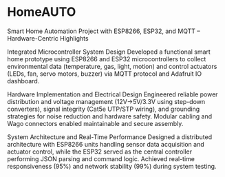 # HomeAUTO
Smart Home Automation Project with ESP8266, ESP32, and MQTT – Hardware-Centric Highlights

Integrated Microcontroller System Design
Developed a functional smart home prototype using ESP8266 and ESP32 microcontrollers to collect environmental data (temperature, gas, light, motion) and control actuators (LEDs, fan, servo motors, buzzer) via MQTT protocol and Adafruit IO dashboard.

Hardware Implementation and Electrical Design
Engineered reliable power distribution and voltage management (12V→5V/3.3V using step-down converters), signal integrity (Cat5e UTP/STP wiring), and grounding strategies for noise reduction and hardware safety. Modular cabling and Wago connectors enabled maintainable and secure assembly.

System Architecture and Real-Time Performance
Designed a distributed architecture with ESP8266 units handling sensor data acquisition and actuator control, while the ESP32 served as the central controller performing JSON parsing and command logic. Achieved real-time responsiveness (95%) and network stability (99%) during system testing.

